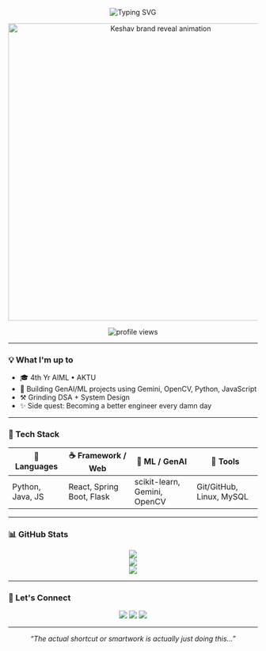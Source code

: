 <p align="center">
  <img src="https://readme-typing-svg.demolab.com?font=Bruno+Ace&weight=500&duration=800&pause=1000&color=00CCFF&center=true&vCenter=true&multiline=true&width=650&height=80&lines=GenAI+%7C+ML+%7C+Fullstack" alt="Typing SVG" />
</p>
<p align="center">
  <img src="assets/output.gif" alt="Keshav brand reveal animation" width="600" />
</p>


<p align="center">
  <img src="https://komarev.com/ghpvc/?username=keshav20004&style=flat-square&color=blue" alt="profile views"/>
</p>



---

### 💡 What I'm up to
- 🎓 4th Yr AIML • AKTU
- 🤖 Building GenAI/ML projects using Gemini, OpenCV, Python, JavaScript
- ⚒️ Grinding DSA + System Design
- ✨ Side quest: Becoming a better engineer every damn day

---

### 🚀 Tech Stack

| 🧩 Languages   | ☕ Framework / Web | 🤖 ML / GenAI            | 🔧 Tools         |
|---------------|-------------------|---------------------------|------------------|
| Python, Java, JS | React, Spring Boot, Flask | scikit-learn, Gemini, OpenCV | Git/GitHub, Linux, MySQL |

---

### 📊 GitHub Stats

<p align="center">
  <img src="https://github-readme-stats.vercel.app/api?username=keshav20004&show_icons=true&theme=radical"/>
  <br/>
  <img src="https://streak-stats.demolab.com?user=keshav20004&theme=radical"/>
  <br/>
  <img src="https://github-readme-stats.vercel.app/api/top-langs/?username=keshav20004&layout=compact&theme=radical"/>
</p>

---

### 🔗 Let's Connect

<p align="center">
  <a href="mailto:ikeshav62@gmail.com"><img src="https://img.shields.io/badge/-Email-D14836?style=for-the-badge&logo=gmail&logoColor=white"/></a>
  <a href="https://www.linkedin.com/in/keshav-bajpai-3409322b6/"><img src="https://img.shields.io/badge/-LinkedIn-0A66C2?style=for-the-badge&logo=linkedin&logoColor=white"/></a>
  <a href="https://keshav01.netlify.app/"><img src="https://img.shields.io/badge/-Portfolio-000000?style=for-the-badge&logo=About.me&logoColor=white"/></a>
</p>

---

<p align="center"><em>“The actual shortcut or smartwork is actually just doing this…”</em></p>
